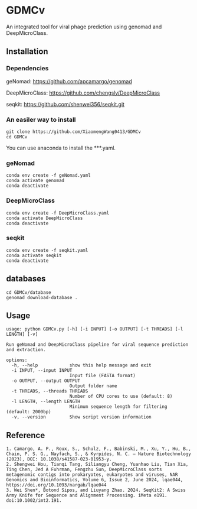 # GDMCv
An integrated tool for viral phage prediction using genomad and DeepMicroClass.

## Installation
### Dependencies
geNomad: https://github.com/apcamargo/genomad

DeepMicroClass: https://github.com/chengsly/DeepMicroClass

seqkit: https://github.com/shenwei356/seqkit.git

### An easiler way to install
~~~
git clone https://github.com/XiaomengWang0413/GDMCv
cd GDMCv
~~~
You can use anaconda to install the ***.yaml. 
### geNomad
~~~
conda env create -f geNomad.yaml
conda activate genomad
conda deactivate
~~~

### DeepMicroClass
~~~
conda env create -f DeepMicroClass.yaml
conda activate DeepMicroClass
conda deactivate
~~~

### seqkit
~~~
conda env create -f seqkit.yaml
conda activate seqkit
conda deactivate
~~~

## databases
~~~
cd GDMCv/database
genomad download-database .
~~~

## Usage

~~~
usage: python GDMCv.py [-h] [-i INPUT] [-o OUTPUT] [-t THREADS] [-l LENGTH] [-v]

Run geNomad and DeepMicroClass pipeline for viral sequence prediction and extraction.

options:
  -h, --help            show this help message and exit
  -i INPUT, --input INPUT
                        Input file (FASTA format)
  -o OUTPUT, --output OUTPUT
                        Output folder name
  -t THREADS, --threads THREADS
                        Number of CPU cores to use (default: 8)
  -l LENGTH, --length LENGTH
                        Minimum sequence length for filtering (default: 2000bp)
  -v, --version         Show script version information
~~~

## Reference
~~~
1. Camargo, A. P., Roux, S., Schulz, F., Babinski, M., Xu, Y., Hu, B., Chain, P. S. G., Nayfach, S., & Kyrpides, N. C. — Nature Biotechnology (2023), DOI: 10.1038/s41587-023-01953-y.
2. Shengwei Hou, Tianqi Tang, Siliangyu Cheng, Yuanhao Liu, Tian Xia, Ting Chen, Jed A Fuhrman, Fengzhu Sun, DeepMicroClass sorts metagenomic contigs into prokaryotes, eukaryotes and viruses, NAR Genomics and Bioinformatics, Volume 6, Issue 2, June 2024, lqae044, https://doi.org/10.1093/nargab/lqae044
3. Wei Shen*, Botond Sipos, and Liuyang Zhao. 2024. SeqKit2: A Swiss Army Knife for Sequence and Alignment Processing. iMeta e191. doi:10.1002/imt2.191.
~~~

